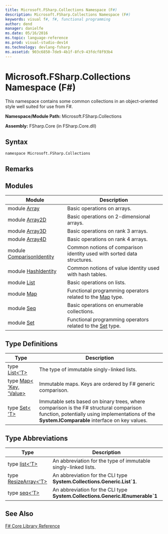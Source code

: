 ```yaml
---
title: Microsoft.FSharp.Collections Namespace (F#)
description: Microsoft.FSharp.Collections Namespace (F#)
keywords: visual f#, f#, functional programming
author: dend
manager: danielfe
ms.date: 05/16/2016
ms.topic: language-reference
ms.prod: visual-studio-dev14
ms.technology: devlang-fsharp
ms.assetid: 903c6850-7de9-4b1f-8fc9-43fdcf8f93b4 
---
```


# Microsoft.FSharp.Collections Namespace (F#)

This namespace contains some common collections in an object-oriented style well suited for use from F#.

**Namespace/Module Path:** Microsoft.FSharp.Collections

**Assembly:** FSharp.Core (in FSharp.Core.dll)


## Syntax

```
namespace Microsoft.FSharp.Collections
```

## Remarks

## Modules


|Module|Description|
|------|-----------|
|module [Array](https://msdn.microsoft.com/library/0cda8040-9396-40dd-8dcd-cf48542165a1)|Basic operations on arrays.|
|module [Array2D](https://msdn.microsoft.com/library/ae1a9746-7817-4430-bcdb-a79c2411bbd3)|Basic operations on 2-dimensional arrays.|
|module [Array3D](https://msdn.microsoft.com/library/c8355e2d-add8-48a4-8aa6-1c57ae74c560)|Basic operations on rank 3 arrays.|
|module [Array4D](https://msdn.microsoft.com/library/9fdbd023-7c17-4a68-a405-8a1b826ac032)|Basic operations on rank 4 arrays.|
|module [ComparisonIdentity](https://msdn.microsoft.com/library/c2b37395-7081-4427-9913-3e91a8001d77)|Common notions of comparison identity used with sorted data structures.|
|module [HashIdentity](https://msdn.microsoft.com/library/8e676091-4b8d-44d6-83cc-5caeb3f78cf4)|Common notions of value identity used with hash tables.|
|module [List](https://msdn.microsoft.com/library/a2264ba3-2d45-40dd-9040-4f7aa2ad9788)|Basic operations on lists.|
|module [Map](https://msdn.microsoft.com/library/bfe61ead-f16c-416f-af98-56dbcbe23e4f)|Functional programming operators related to the [Map](https://msdn.microsoft.com/library/975316ea-55e3-4987-9994-90897ad45664) type.|
|module [Seq](https://msdn.microsoft.com/library/54e8f059-ca52-4632-9ae9-49685ee9b684)|Basic operations on enumerable collections.|
|module [Set](https://msdn.microsoft.com/library/61efa732-d55d-4c32-993f-628e2f98e6a0)|Functional programming operators related to the [Set](https://msdn.microsoft.com/library/50cebdce-0cd7-4c5c-8ebc-f3a9e90b38d8) type.|

## Type Definitions


|Type|Description|
|----|-----------|
|type [List&lt;'T&gt;](https://msdn.microsoft.com/library/c627b668-477b-4409-91ed-06d7f1b3e4a7)|The type of immutable singly-linked lists.|
|type [Map&lt; 'Key, 'Value&gt;](https://msdn.microsoft.com/library/975316ea-55e3-4987-9994-90897ad45664)|Immutable maps. Keys are ordered by F# generic comparison.|
|type [Set&lt; 'T&gt;](https://msdn.microsoft.com/library/50cebdce-0cd7-4c5c-8ebc-f3a9e90b38d8)|Immutable sets based on binary trees, where comparison is the F# structural comparison function, potentially using implementations of the **System.IComparable** interface on key values.|

## Type Abbreviations


|Type|Description|
|----|-----------|
|type [list&lt;'T&gt;](https://msdn.microsoft.com/library/dd7cd330-4bb6-4e28-b458-0ea62c6b0b04)|An abbreviation for the type of immutable singly-linked lists.|
|type [ResizeArray&lt;'T&gt;](https://msdn.microsoft.com/library/2b9bb344-8fa0-4ab6-a325-db7a12b6bdad)|An abbreviation for the CLI type **System.Collections.Generic.List&#96;1**.|
|type [seq&lt;'T&gt;](https://msdn.microsoft.com/library/2f0c87c6-8a0d-4d33-92a6-10d1d037ce75)|An abbreviation for the CLI type **System.Collections.Generic.IEnumerable&#96;1**|

## See Also
[F&#35; Core Library Reference](FSharp-Core-Library-Reference.md)

